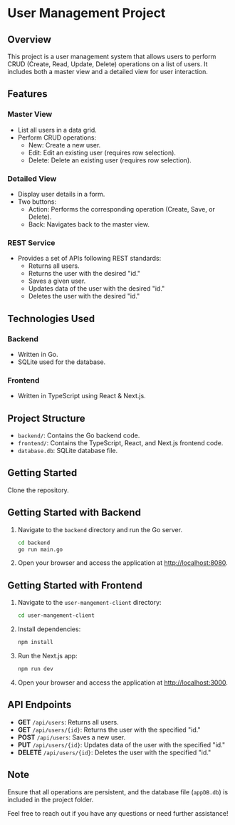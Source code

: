 # User Management Project

## Overview

This project is a user management system that allows users to perform CRUD (Create, Read, Update, Delete) operations on a list of users. It includes both a master view and a detailed view for user interaction.

## Features

### Master View

- List all users in a data grid.
- Perform CRUD operations:
  - New: Create a new user.
  - Edit: Edit an existing user (requires row selection).
  - Delete: Delete an existing user (requires row selection).

### Detailed View

- Display user details in a form.
- Two buttons:
  - Action: Performs the corresponding operation (Create, Save, or Delete).
  - Back: Navigates back to the master view.

### REST Service

- Provides a set of APIs following REST standards:
  - Returns all users.
  - Returns the user with the desired "id."
  - Saves a given user.
  - Updates data of the user with the desired "id."
  - Deletes the user with the desired "id."

## Technologies Used

### Backend

- Written in Go.
- SQLite used for the database.

### Frontend

- Written in TypeScript using React & Next.js.

## Project Structure

- `backend/`: Contains the Go backend code.
- `frontend/`: Contains the TypeScript, React, and Next.js frontend code.
- `database.db`: SQLite database file.

## Getting Started

Clone the repository.

## Getting Started with Backend

1. Navigate to the `backend` directory and run the Go server.
   ```bash
   cd backend
   go run main.go
   ```

2. Open your browser and access the application at [http://localhost:8080](http://localhost:8080).

## Getting Started with Frontend

1. Navigate to the `user-mangement-client` directory:
    ```bash
    cd user-mangement-client
    ```

2. Install dependencies:
    ```bash
    npm install
    ```

3. Run the Next.js app:
    ```bash
    npm run dev
    ```

4. Open your browser and access the application at [http://localhost:3000](http://localhost:3000).

## API Endpoints

- **GET** `/api/users`: Returns all users.
- **GET** `/api/users/{id}`: Returns the user with the specified "id."
- **POST** `/api/users`: Saves a new user.
- **PUT** `/api/users/{id}`: Updates data of the user with the specified "id."
- **DELETE** `/api/users/{id}`: Deletes the user with the specified "id."

## Note

Ensure that all operations are persistent, and the database file (`appDB.db`) is included in the project folder.

Feel free to reach out if you have any questions or need further assistance!
